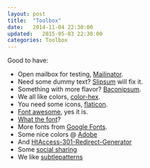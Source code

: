 ```yaml
---
layout: post
title:  "Toolbox"
date:   2014-11-04 22:30:00
updated:   2015-05-03 22:30:00
categories: Toolbox
---
```

Good to have:

* Open mailbox for testing, [Mailinator][mailinator].
* Need some dummy text? [Slipsum][slipsum] will fix it.
* Something with more flavor? [Baconipsum][baconipsum].
* We all like colors, [color-hex][color-hex].
* You need some icons, [flaticon][flaticon].
* [Font awesome][font-awesome], yes it is.
* [What the font][what-the-font]?
* More fonts from [Google Fonts][google-fonts].
* Some nice colors @ [Adobe][color.adobe]
* And [HtAccess-301-Redirect-Generator][HtAccess-301-Redirect-Generator]
* Some [social sharing][addthis]
* We like [subtlepatterns]

[subtlepatterns]:http://subtlepatterns.com

[addthis]:https://www.addthis.com/get/follow

[HtAccess-301-Redirect-Generator]: https://websiteadvantage.com.au/HtAccess-301-Redirect-Generator

[color.adobe]: https://color.adobe.com/create/color-wheel/

[google-fonts]: http://www.google.com/fonts

[font-awesome]: http://fortawesome.github.io/Font-Awesome/

[what-the-font]: https://www.myfonts.com/WhatTheFont/

[color-hex]: http://www.color-hex.com

[mailinator]: http://mailinator.com

[smashwords]: https://www.smashwords.com/books/view/462078

[execute.sh-files-linux]: http://community.linuxmint.com/tutorial/view/313

[close-program-linux]: http://community.linuxmint.com/tutorial/view/50

[slipsum]: http://slipsum.com/

[baconipsum]: http://baconipsum.com/

[flaticon]: http://www.flaticon.com

[mashable]: http://mashable.com/2013/07/11/lorem-ipsum/

[svadagenerator]: http://textomedia.se/svadagenerator/
